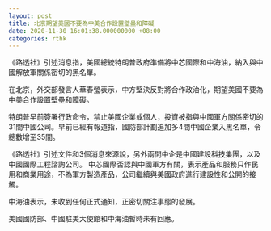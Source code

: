 ```yaml
---
layout: post
title: 北京期望美國不要為中美合作設置壁壘和障礙
date: 2020-11-30 16:01:38.000000000 +08:00
categories: rthk
---
```


《路透社》引述消息指，美國總統特朗普政府準備將中芯國際和中海油，納入與中國解放軍關係密切的黑名單。

在北京，外交部發言人華春瑩表示，中方堅決反對將合作政治化，期望美國不要為中美合作設置壁壘和障礙。

特朗普早前簽署行政命令，禁止美國企業或個人，投資被指與中國軍方關係密切的31間中國公司。早前已經有報道指，國防部計劃追加多4間中國企業入黑名單，令總數增至35間。

《路透社》引述文件和3個消息來源說，另外兩間中企是中國建設科技集團，以及中國國際工程諮詢公司。
中芯國際否認與中國軍方有關，表示產品和服務只作民用和商業用途，不為軍方製造產品，公司繼續與美國政府進行建設性和公開的接觸。

中海油表示，未收到任何正式通知，正密切關注事態的發展。

美國國防部、中國駐美大使館和中海油暫時未有回應。
